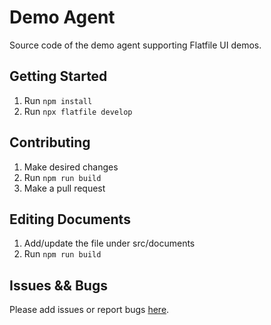 # Demo Agent

Source code of the demo agent supporting Flatfile UI demos.

## Getting Started

1. Run `npm install`
2. Run `npx flatfile develop`

## Contributing

1. Make desired changes
2. Run `npm run build`
3. Make a pull request

## Editing Documents

1. Add/update the file under src/documents
2. Run `npm run build`

## Issues && Bugs

Please add issues or report bugs [here](https://github.com/FlatFilers/demo-agent/issues).

